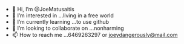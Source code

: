 - 👋 Hi, I’m @JoeMatusaitis
- 👀 I’m interested in ...living in a free world
- 🌱 I’m currently learning ...to use github
- 💞️ I’m looking to collaborate on ...nonharming 
- 📫 How to reach me ...6469263297 or joeydangerously@mail.com

<!---
JoeMatusaitis/JoeMatusaitis is a ✨ special ✨ repository because its `README.md` (this file) appears on your GitHub profile.
You can click the Preview link to take a look at your changes.
--->
